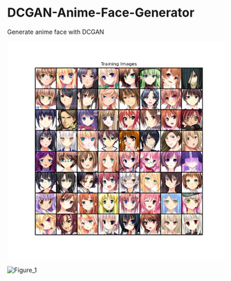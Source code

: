 # DCGAN-Anime-Face-Generator
Generate anime face with DCGAN

![alt text](Figure_1.png "Title")

<img src="[https://github.com/feederYap/DCGAN-Anime-Face-Generator/blob/main/Figure_1.png](https://github.com/feederYap/DCGAN-Anime-Face-Generator/blob/main/Figure_1.png)" alt="Figure_1" width="200"/>

